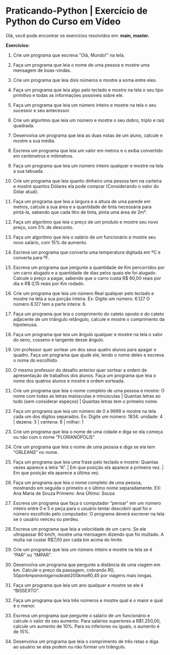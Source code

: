 # Praticando-Python | Exercício de Python do Curso em Vídeo

Olá, você pode encontrar os exercícios resolvidos em: **main, master.**

**Exercícios:**

01) Crie um programa que escreva "Olá, Mundo!" na tela.

2) Faça um programa que leia o nome de uma pessoa e mostre uma mensagem de boas-vindas.

3) Crie um programa que leia dois números e mostre a soma entre eles.

4) Faça um programa que leia algo pelo teclado e mostre na tela o seu tipo primitivo e todas as informações possíveis sobre ele.

5) Faça um programa que leia um número inteiro e mostre na tela o seu sucessor e seu antecessor.

6) Crie um algoritmo que leia um número e mostre o seu dobro, triplo e raiz quadrada.

7) Desenvolva um programa que leia as duas notas de um aluno, calcule e mostre a sua média.

8) Escreva um programa que leia um valor em metros e o exiba convertido em centimetros e milimetros.

9) Faça um programa que leia um número inteiro qualquer e mostre na tela a sua tabuada.

10) Crie um programa que leia quanto dinheiro uma pessoa tem na carteira e mostre quantos Dólares ela pode comprar (Considerando o valor do Dólar atual).

11) Faça um programa que leia a largura e a altura de uma parede em metros, calcule a sua área e a quantidade de tinta necessária para pintá-la, sabendo que cada litro de tinta, pinta uma área de 2m².

12) Faça um algoritmo que leia o preço de um produto e mostre seu novo preço, com 5% de desconto.

13) Faça um algoritmo que leia o salário de um funcionário e mostre seu novo salário, com 15% de aumento.

14) Escreva um programa que converta uma temperatura digitada em ºC e converta para ºF.

15) Escreva um programa que pergunte a quantidade de Km percorridos por um carro alugado e a quantidade de dias pelos quais ele foi alugado. Calcule o preço a pagar, sabendo que o carro custa R$ 60,00 reais por dia e R$ 0,15 reais por Km rodado.

16) Crie um programa que leia um número Real qualquer pelo teclado e mostre na tela a sua porção inteira.
    Ex: Digite um número: 6.127
    O número 6.127 tem a parte inteira: 6.

17) Faça um programa que leia o comprimento do cateto oposto e do cateto adjacente de um triângulo retângulo, calcule e mostre o comprimento da hipotenusa.

18) Faça um programa que leia um ângulo qualquer e mostre na tela o valor do seno, cosseno e tangente desse ângulo.

19) Um professor quer sortear um dos seus quatro alunos para apagar o quadro. Faça um programa que ajude ele, lendo o nome deles e escreva o nome do escolhido.

20) O mesmo professor do desafio anterior quer sortear a ordem de apresentação de trabalhos dos alunos. Faça um programa que leia o nome dos quatros alunos e mostre a ordem sorteada.

21) Crie um programa que leia o nome completo de uma pessoa e mostre: O nome com todas as letras maiúsculas e minúsculas | Quantas letras ao todo (sem considerar espeços) | Quantas letras tem o primeiro nome.

22) Faça um programa que leia um número de 0 a 9999 e mostre na tela cada um dos dígitos separados.
    Ex: Digite um número: 1834.
    unidade: 4 | dezena: 3 | centena: 8 | milhar: 1 

23) Crie um programa que leia o nome de uma cidade e diga se ela começa ou não com o nome "FLORIANÓPOLIS"
24) Crie um programa que leia o nome de uma pessoa e diga se ela tem “ORLEANS” no nome. 

25) Faça um programa que leia uma frase pelo teclado e mostre: Quantas vezes aparece a letra “A”. | Em que posição ela aparece a primeira vez. | Em que posição ela aparece a última vez. 

26) Faça um programa que leia o nome completo de uma pessoa, mostrando em seguida o primeiro e o último nome separadamente.
EX: Ana Maria de Souza
Primeiro: Ana
Último: Souza 

27) Escreva um programa que faça o computador “pensar” em um número inteiro entre 0 e 5 e peça para o usuário tentar descobrir qual foi o número escolhido pelo computador. O programa deverá escrever na tela se o usuário venceu ou perdeu. 

28) Escreva um programa que leia a velocidade de um carro. Se ele ultrapassar 80 km/h, mostre uma mensagem dizendo que foi multado. A multa vai custar R$7,00 por cada km acima do limite. 

29) Crie um programa que leia um número inteiro e mostre na tela se é “PAR” ou “IMPAR”. 

30) Desenvolva um programa que pergunte a distância de uma viagem em km. Calcule o preço da passagem, cobrando R$0,50 por km para viagens de até 200 km e R$0,45 por viagens mais longas. 

31) Faça um programa que leia um ano qualquer e mostre se ele é “BISSEXTO”. 

32) Faça um programa que leia três números e mostre qual é o maior e qual é o menor. 

33) Escreva um programa que pergunte o salário de um funcionário e calcule o valor do seu aumento. Para salários superiores a R$1.250,00, calcule um aumento de 10%. Para os inferiores ou iguais, o aumento é de 15%. 

34) Desenvolva um programa que leia o comprimento de três retas e diga ao usuário se elas podem ou não formar um triângulo. 

